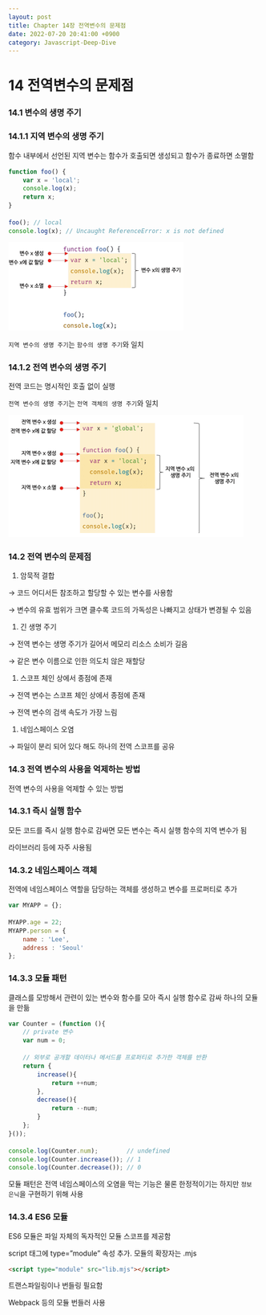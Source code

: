 ```yaml
---
layout: post
title: Chapter 14장 전역변수의 문제점
date: 2022-07-20 20:41:00 +0900
category: Javascript-Deep-Dive
---
```

# 14 전역변수의 문제점

### 14.1 변수의 생명 주기

### 14.1.1 지역 변수의 생명 주기

함수 내부에서 선언된 지역 변수는 함수가 호출되면 생성되고 함수가 종료하면 소멸함

```javascript
function foo() {
	var x = 'local';
	console.log(x);
	return x;
}

foo(); // local
console.log(x); // Uncaught ReferenceError: x is not defined
```

![img-ch14-1.png](/public/img/posts/javascript-deep-dive/img-ch14-1.png)

`지역 변수의 생명 주기`는 `함수의 생명 주기`와 일치

### 14.1.2 전역 변수의 생명 주기

전역 코드는 명시적인 호출 없이 실행

`전역 변수의 생명 주기`는 `전역 객체의 생명 주기`와 일치

![img-ch14-2.png](/public/img/posts/javascript-deep-dive/img-ch14-2.png)

### 14.2 전역 변수의 문제점

1. 암묵적 결합

→ 코드 어디서든 참조하고 할당할 수 있는 변수를 사용함

→ 변수의 유효 범위가 크면 클수록 코드의 가독성은 나빠지고 상태가 변경될 수 있음

1. 긴 생명 주기

→ 전역 변수는 생명 주기가 길어서 메모리 리소스 소비가 길음

→ 같은 변수 이름으로 인한 의도치 않은 재할당

1. 스코프 체인 상에서 종점에 존재

→ 전역 변수는 스코프 체인 상에서 종점에 존재

→ 전역 변수의 검색 속도가 가장 느림

1. 네임스페이스 오염

→ 파일이 분리 되어 있다 해도 하나의 전역 스코프를 공유

### 14.3 전역 변수의 사용을 억제하는 방법

전역 변수의 사용을 억제할 수 있는 방법

### 14.3.1 즉시 실행 함수

모든 코드를 즉시 실행 함수로 감싸면 모든 변수는 즉시 실행 함수의 지역 변수가 됨

라이브러리 등에 자주 사용됨

### 14.3.2 네임스페이스 객체

전역에 네임스페이스 역할을 담당하는 객체를 생성하고 변수를 프로퍼티로 추가

```javascript
var MYAPP = {};

MYAPP.age = 22;
MYAPP.person = {
	name : 'Lee',
	address : 'Seoul'
};
```

### 14.3.3 모듈 패턴

클래스를 모방해서 관련이 있는 변수와 함수를 모아 즉시 실행 함수로 감싸 하나의 모듈을 만듦

```javascript
var Counter = (function (){
	// private 변수
	var num = 0;
	
	// 외부로 공개할 데이터나 메서드를 프로퍼티로 추가한 객체를 반환
	return {
		increase(){
			return ++num;
		},
		decrease(){
			return --num;
		}
	};
}());

console.log(Counter.num);        // undefined
console.log(Counter.increase()); // 1
console.log(Counter.decrease()); // 0
```

모듈 패턴은 전역 네임스페이스의 오염을 막는 기능은 물론 한정적이기는 하지만 `정보 은닉`을 구현하기 위해 사용

### 14.3.4 ES6 모듈

ES6 모듈은 파일 자체의 독자적인 모듈 스코프를 제공함

script 태그에 type=”module” 속성 추가. 모듈의 확장자는 .mjs

```html
<script type="module" src="lib.mjs"></script>
```

트랜스파일링이나 번들링 필요함

Webpack 등의 모듈 번들러 사용